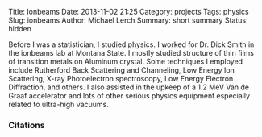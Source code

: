 Title: Ionbeams
Date: 2013-11-02 21:25
Category: projects
Tags: physics
Slug: ionbeams
Author: Michael Lerch
Summary: short summary
Status: hidden

Before I was a statistician, I studied physics.  I worked for Dr. Dick Smith in
the ionbeams lab at Montana State.  I mostly studied structure of thin films of
transition metals on Aluminum crystal.  Some techniques I employed include
Rutherford Back Scattering and Channeling, Low Energy Ion Scattering, X-ray
Photoelectron spectroscopy, Low Energy Electron Diffraction, and others.  I
also assisted in the upkeep of a 1.2 MeV Van de Graaf accelerator and lots of
other serious physics equipment especially related to ultra-high vacuums.

### Citations
